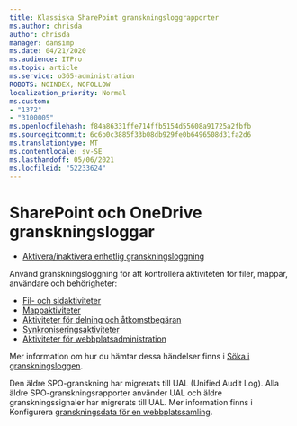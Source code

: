 ```yaml
---
title: Klassiska SharePoint granskningsloggrapporter
ms.author: chrisda
author: chrisda
manager: dansimp
ms.date: 04/21/2020
ms.audience: ITPro
ms.topic: article
ms.service: o365-administration
ROBOTS: NOINDEX, NOFOLLOW
localization_priority: Normal
ms.custom:
- "1372"
- "3100005"
ms.openlocfilehash: f84a86331ffe714ffb5154d55608a91725a2fbfb
ms.sourcegitcommit: 6c6b0c3885f33b08db929fe0b6496508d31fa2d6
ms.translationtype: MT
ms.contentlocale: sv-SE
ms.lasthandoff: 05/06/2021
ms.locfileid: "52233624"
---
```

# <a name="sharepoint-and-onedrive-audit-logs"></a>SharePoint och OneDrive granskningsloggar

* [Aktivera/inaktivera enhetlig granskningsloggning](https://docs.microsoft.com/microsoft-365/compliance/turn-audit-log-search-on-or-off) 

Använd granskningsloggning för att kontrollera aktiviteten för filer, mappar, användare och behörigheter:

* [Fil- och sidaktiviteter](https://docs.microsoft.com/microsoft-365/compliance/search-the-audit-log-in-security-and-compliance)
* [Mappaktiviteter](https://docs.microsoft.com/microsoft-365/compliance/search-the-audit-log-in-security-and-compliance#folder-activities)
* [Aktiviteter för delning och åtkomstbegäran](https://docs.microsoft.com/microsoft-365/compliance/search-the-audit-log-in-security-and-compliance#sharing-and-access-request-activities)
* [Synkroniseringsaktiviteter](https://docs.microsoft.com/microsoft-365/compliance/search-the-audit-log-in-security-and-compliance#synchronization-activities)
* [Aktiviteter för webbplatsadministration](https://docs.microsoft.com/microsoft-365/compliance/search-the-audit-log-in-security-and-compliance#site-administration-activities)

Mer information om hur du hämtar dessa händelser finns i [Söka i granskningsloggen](https://docs.microsoft.com/microsoft-365/compliance/search-the-audit-log-in-security-and-compliance#search-the-audit-log).

Den äldre SPO-granskning har migrerats till UAL (Unified Audit Log). Alla äldre SPO-granskningsrapporter använder UAL och äldre granskningssignaler har migrerats till UAL. Mer information finns i Konfigurera [granskningsdata för en webbplatssamling](https://support.office.com/article/Configure-audit-settings-for-a-site-collection-A9920C97-38C0-44F2-8BCB-4CF1E2AE22D2).

